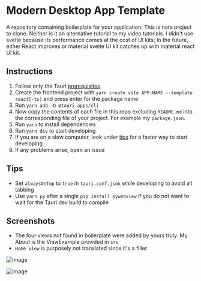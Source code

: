 # Modern Desktop App Template

A repository containing boilerplate for your application. This is nota project to clone. Neither is it an alternative tutorial to my video tutorials. I didn't use svelte because its performance comes at the cost of UI kits; In the future, either React improves or material svelte UI kit catches up with material react UI kit.

## Instructions

1. Follow only the Tauri [prerequisites](https://tauri.studio/docs/getting-started/prerequisites)
2. Create the frontend project with `yarn create vite APP-NAME --template react[-ts]` and press enter for the package name
3. Run `yarn add -D @tauri-apps/cli`
4. Now copy the contents of each file in this repo excluding `README.md` into the corresponding file of your project. For example my `package.json`. 
5. Run `yarn` to install dependencies
5. Run `yarn dev` to start developing
7. If you are on a slow computer, look under [tips](#tips) for a faster way to start developing
8. If any problems arise, open an issue

## Tips

- Set `alwaysOnTop` to `true` in `tauri.conf.json` while developing to avoid alt tabbing
- Use `yarn py` after a single `pip install pywebview` if you do not want to wait for the Tauri dev build to compile

## Screenshots

- The four views not found in boilerplate were added by yours truly. My About is the ViewExample provided in `src`
- `Home view` is purposely not translated since it's a filler

![image](https://user-images.githubusercontent.com/21298211/160052266-9f9ea8ec-6964-4f76-bccb-2913998e5b23.png)

![image](https://user-images.githubusercontent.com/21298211/160052283-5ee37ed7-be8e-4713-bdb3-2d4279afc36f.png)
